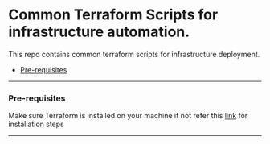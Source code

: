 # Common Terraform Scripts for infrastructure automation.

This repo contains common terraform scripts for infrastructure deployment.

- [Pre-requisites](https://github.com/rohit1101/Terraform-scripts#pre-requisites)

---

[Pre-requisites]: #pre-requisites

### Pre-requisites

Make sure Terraform is installed on your machine if not refer this [link](https://developer.hashicorp.com/terraform/install) for installation steps

---

